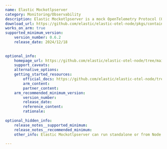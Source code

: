 ```yaml
---
name: Elastic Mockotlpserver
category: Monitoring/Observability
description: Elastic Mockotlpserver is a mock OpenTelemetry Protocol (OTLP) server from the Elastic OpenTelemetry Node.js project. It provides HTTP and gRPC servers to capture telemetry data, print it in multiple formats, and support assertions in test workflows.
download_url: https://github.com/elastic/elastic-otel-node/pkgs/container/elastic-otel-node%2Fmockotlpserver
works_on_arm: true
supported_minimum_version:
    version_number: 0.6.2
    release_date: 2024/12/18
 
 
optional_info:
    homepage_url: https://github.com/elastic/elastic-otel-node/tree/main/packages/mockotlpserver
    support_caveats:
    alternative_options:
    getting_started_resources:
        official_docs: https://github.com/elastic/elastic-otel-node/tree/main/packages/mockotlpserver#cli-usage
        arm_content:
        partner_content:
    arm_recommended_minimum_version:
        version_number:
        release_date:
        reference_content:
        rationale:
 
optional_hidden_info:
    release_notes__supported_minimum:
    release_notes__recommended_minimum:
    other_info: Elastic Mockotlpserver can run standalone or from Node.js code. It is primarily used within the opentelemetry-node package to validate instrumentation and telemetry pipelines. There are no release notes for the initial Linux/Arm64 support. Docker images for Linux/Arm64 are available from version 0.6.2 onwards. See [this release](https://github.com/elastic/elastic-otel-node/pkgs/container/elastic-otel-node%2Fmockotlpserver/325115510?tag=0.6.2).
 
---
```

